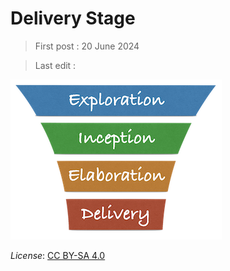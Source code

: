# Delivery Stage

> First post : 20 June 2024

> Last edit : 


[<img src="/images/lup logo s.png" alt="drawing" class="center" width="338"/>](/Stages/overview.md)

*License*: [CC BY-SA 4.0](https://creativecommons.org/licenses/by-sa/4.0/deed.en)
